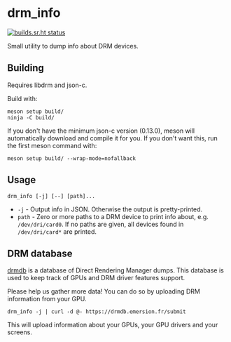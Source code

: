 # drm_info

[![builds.sr.ht status](https://builds.sr.ht/~emersion/drm_info/commits/master.svg)](https://builds.sr.ht/~emersion/drm_info/commits/master)

Small utility to dump info about DRM devices.

## Building

Requires libdrm and json-c.

Build with:

    meson setup build/
    ninja -C build/

If you don't have the minimum json-c version (0.13.0), meson will automatically
download and compile it for you. If you don't want this, run the first meson
command with:

    meson setup build/ --wrap-mode=nofallback

## Usage

    drm_info [-j] [--] [path]...

- `-j` - Output info in JSON. Otherwise the output is pretty-printed.
- `path` - Zero or more paths to a DRM device to print info about, e.g.
`/dev/dri/card0`. If no paths are given, all devices found in
`/dev/dri/card*` are printed.

## DRM database

[drmdb](https://drmdb.emersion.fr) is a database of Direct Rendering Manager
dumps. This database is used to keep track of GPUs and DRM driver features
support.

Please help us gather more data! You can do so by uploading DRM information
from your GPU.

    drm_info -j | curl -d @- https://drmdb.emersion.fr/submit

This will upload information about your GPUs, your GPU drivers and your
screens.
